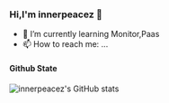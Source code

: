 ### Hi,I'm innerpeacez 👋

<!--
**innerpeacez/innerpeacez** is a ✨ _special_ ✨ repository because its `README.md` (this file) appears on your GitHub profile.

Here are some ideas to get you started:

- 🔭 I’m currently working on ...
- 🌱 I’m currently learning ...
- 👯 I’m looking to collaborate on ...
- 🤔 I’m looking for help with ...
- 💬 Ask me about ...
- 📫 How to reach me: ...
- 😄 Pronouns: ...
- ⚡ Fun fact: ...
-->

- 🌱 I’m currently learning Monitor,Paas
- 📫 How to reach me: ...

#### Github State
![innerpeacez's GitHub stats](https://github-readme-stats.vercel.app/api?username=innerpeacez&theme=buefy&show_icons=true)
